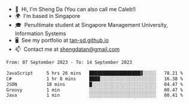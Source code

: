 <!---
tan-sd/tan-sd is a ✨ special ✨ repository because its `README.md` (this file) appears on your GitHub profile.
You can click the Preview link to take a look at your changes.
--->
- 👋  Hi, I'm Sheng Da (You can also call me Caleb!)
- 🌍  I'm based in Singapore
- 🎓  Penultimate student at Singapore Management University, Information Systems
- 🖥️  See my portfolio at [tan-sd.github.io](https://tan-sd.github.io/)
- 📫  Contact me at [shengdatan@gmail.com](mailto:shengdatan@gmail.com)

<!--START_SECTION:waka-->

```txt
From: 07 September 2023 - To: 14 September 2023

JavaScript     5 hrs 26 mins   ███████████████████▓░░░░░   78.21 %
C#             1 hr 8 mins     ████░░░░░░░░░░░░░░░░░░░░░   16.38 %
JSON           18 mins         █░░░░░░░░░░░░░░░░░░░░░░░░   04.47 %
Groovy         1 min           ░░░░░░░░░░░░░░░░░░░░░░░░░   00.47 %
Java           1 min           ░░░░░░░░░░░░░░░░░░░░░░░░░   00.41 %
```

<!--END_SECTION:waka-->
